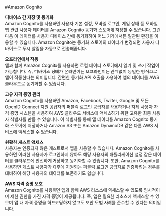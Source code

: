 #Amazon Cognito 
<br>

**디바이스 간 저장 및 동기화**<br>
Amazon Cognito를 사용하면 사용자 기본 설정, 모바일 로그인, 게임 상태 등 모바일 앱 관련 사용자 데이터를 Amazon Cognito 동기화 스토어에 저장할 수 있습니다. 그런 다음 이 데이터를 사용자 디바이스 간에 동기화하여 어느 기기에서든 일관된 환경을 이용할 수 있습니다. Amazon Cognito는 동기화 스토어의 데이터가 변경되면 사용자 디바이스로 푸시 알림을 자동으로 전송해줍니다.

**오프라인에서 작동**<br>
앱과 함께 Amazon Cognito를 사용하면 로컬 데이터 스토어에서 읽기 및 쓰기 작업이 가능합니다. 즉, 디바이스 상태가 온라인이든 오프라인이든 관계없이 동일한 방식으로 앱이 작동한다는 의미입니다. 간편한 동기화 API 호출을 사용하여 앱의 데이터를 AWS 클라우드로 동기화할 수 있습니다.

**고유 자격 증명 관리**<br>
Amazon Cognito를 사용하면 Amazon, Facebook, Twitter, Google 및 모든 OpenID Connect 지원 공급자의 퍼블릭 로그인 공급자를 사용하거나 자체 사용자 자격 증명 시스템을 사용하여 AWS 클라우드 서비스에 액세스하기 위한 고유한 최종 사용자 식별자를 만들 수 있습니다. 이 식별자를 통해 앱 데이터를 Amazon Cognito 동기화 스토어에 저장하거나 Amazon S3 또는 Amazon DynamoDB 같은 다른 AWS 서비스에 액세스할 수 있습니다.

**원활한 게스트 액세스**<br>
사용자는 인증되지 않은 게스트로서 앱을 사용할 수 있습니다. Amazon Cognito를 사용하면 이러한 사용자가 로그인하지 않아도 해당 사용자의 애플리케이션 설정 같은 데이터를 클라우드에 안전하게 저장하고 동기화할 수 있습니다. 또한, Amazon Cognito를 사용하면 게스트 사용자가 이후에 지원되는 퍼블릭 로그인 공급자로 인증하려는 경우를 대비하여 해당 사용자의 데이터를 보존하기도 쉽습니다.

**AWS 자격 증명 보호**<br>
Amazon Cognito를 사용하면 앱과 함께 AWS 리소스에 액세스할 수 있도록 임시적이며 제한 권한을 가진 자격 증명이 제공됩니다. 즉, 앱은 필요한 리소스에 액세스할 수 있으며 앱 내 자격 증명을 하드코딩하지 않고도 보안 모범 사례를 준수할 수 있다는 의미입니다.